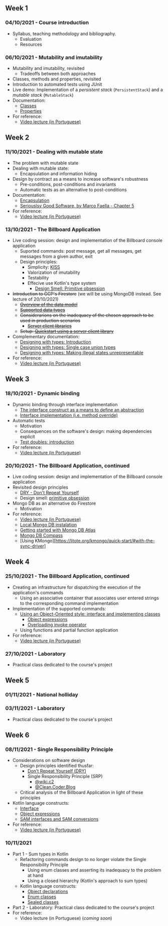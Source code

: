 
## Week 1
### 04/10/2021 - Course introduction
* Syllabus, teaching methodology and bibliography.
  * Evaluation
  * Resources

### 06/10/2021 - Mutability and imutability
* Mutability and imutability, revisited
  * Tradeoffs between both approaches
* Classes, methods and properties, revisited
* Introduction to automated tests using JUnit
* Live demo: Implementation of a _persistent stack_ (`PersistentStack`) and a _mutable stack_ (`MutableStack`)
* Documentation:
  * [Classes](https://kotlinlang.org/docs/classes.html)
  * [Properties](https://kotlinlang.org/docs/properties.html)
* For reference: 
  * [Video lecture (in Portuguese)](https://www.youtube.com/watch?v=xQeBuUmZB5Q&list=PL8XxoCaL3dBh9aZK9m1WxCC-EWHx4SXuH&index=1)

## Week 2
### 11/10/2021 - Dealing with mutable state
* The problem with mutable state
* Dealing with mutable state: 
  * Encapsulation and information hiding
* Design by contract as a means to increase software's robustness
  * Pre-conditions, post-conditions and invariants
  * Automatic tests as an alternative to post-conditions
* Documentation:
  * [Encapsulation](https://en.wikipedia.org/wiki/Encapsulation_(computer_programming))
  * [Seriouslsy Good Software, by Marco Faella - Chapter 5](https://www.manning.com/books/seriously-good-software?gclid=Cj0KCQjw5JSLBhCxARIsAHgO2Sfco_i6rtgxyOsDnsCbtP4RbxLIkcF0w_QEdZYvHpoc5trlc0rk_sYaApJ-EALw_wcB)
* For reference: 
  * [Video lecture (in Portuguese)](https://www.youtube.com/watch?v=MVNYKxsWh-4&list=PL8XxoCaL3dBh9aZK9m1WxCC-EWHx4SXuH&index=2)

### 13/10/2021 - The Billboard Application
* Live coding session: design and implementation of the Billboard console application
  * Suported commands: post message, get all messages, get messages from a given author, exit
  * Design principles:
    * Simplicity: [KISS](https://en.wikipedia.org/wiki/KISS_principle)
    * Valorization of imutability
    * Testability
    * Effecive use Kotlin's type system
      * [Design Smell: Primitive obsession](https://blog.ploeh.dk/2011/05/25/DesignSmellPrimitiveObsession/)
* ~~Introduction to GCP's Firestore~~ (we will be using MongoDB instead. See lecture of 20/10/2021)
  * ~~[Overview of the data model](https://firebase.google.com/docs/firestore/data-model)~~
  * ~~[Supported data types](https://firebase.google.com/docs/firestore/manage-data/data-types)~~
  * ~~Considerarions on the inadequacy of the chosen approach to be used in production scenarios~~
    * ~~[Server client libraries](https://firebase.google.com/docs/firestore/client/libraries#server_client_libraries)~~
  * ~~Setup: [Quickstart using a server client library](https://cloud.google.com/firestore/docs/quickstart-servers)~~
* Complementary documentation:
  * [Designing with types: Introduction](https://fsharpforfunandprofit.com/posts/designing-with-types-intro/)
  * [Designing with types: Single case union types](https://fsharpforfunandprofit.com/posts/designing-with-types-single-case-dus/)
  * [Designing with types: Making illegal states unrepresentable](https://fsharpforfunandprofit.com/posts/designing-with-types-making-illegal-states-unrepresentable/)
* For reference: 
  * [Video lecture (in Portuguese)](https://www.youtube.com/watch?v=eCp0hZ9jxJ0&list=PL8XxoCaL3dBh9aZK9m1WxCC-EWHx4SXuH&index=3)

## Week 3
### 18/10/2021 - Dynamic binding
* Dynamic binding through interface implementation
  * [The interface construct as a means to define an abstraction](https://kotlinlang.org/docs/interfaces.html)
  * [Interface implementation (i.e. method override)](https://kotlinlang.org/docs/interfaces.html#implementing-interfaces)
* Automatic tests
  * Motivation
  * Consequences on the software's design: making dependencies explicit
  * [Test doubles: introduction](https://martinfowler.com/bliki/TestDouble.html)
* For reference: 
  * [Video lecture (in Portuguese)](https://www.youtube.com/watch?v=zI3h7YgYEMU&list=PL8XxoCaL3dBh9aZK9m1WxCC-EWHx4SXuH&index=4)

### 20/10/2021 - The Billboard Application, continued
* Live coding session: design and implementation of the Billboard console application
* Revisited design principles
  * [DRY - Don't Repeat Yourself](https://en.wikipedia.org/wiki/Don%27t_repeat_yourself)
  * Design smell: [primitive obsession](https://blog.ploeh.dk/2011/05/25/DesignSmellPrimitiveObsession/)
* Mongo DB as an alternative do Firestore
  * Motivation
* For reference: 
  * [Video lecture (in Portuguese)](https://www.youtube.com/watch?v=G_emzTPBVVQ&list=PL8XxoCaL3dBh9aZK9m1WxCC-EWHx4SXuH&index=5) 
  * [Local Mongo DB instalation](https://docs.mongodb.com/manual/administration/install-community/)
  * [Getting started with Mongo DB Atlas](https://www.mongodb.com/cloud/atlas/register)
  * [Mongo DB Compass](https://www.mongodb.com/products/compass)
  * [Using KMongo][https://litote.org/kmongo/quick-start/#with-the-sync-driver]

## Week 4
### 25/10/2021 - The Billboard Application, continued
* Creating an infrastructure for dispatching the execution of the application's commands
  * Using an associative container that associates user entered strings to the corresponding command implementation
* Implementation of the supported commands:
  * [Using an Object-Oriented style: interface and implementing classes](https://kotlinlang.org/docs/interfaces.html)
    * [Object expressions](https://kotlinlang.org/docs/object-declarations.html)
    * [Overloading invoke operator](https://kotlinlang.org/docs/operator-overloading.html#invoke-operator)
  * Using functions and partial function application
* For reference: 
  * [Video lecture (in Portuguese)](https://www.youtube.com/watch?v=75DGDRN68lM&list=PL8XxoCaL3dBh9aZK9m1WxCC-EWHx4SXuH&index=6)

### 27/10/2021 - Laboratory 
* Practical class dedicated to the course's project

## Week 5
### 01/11/2021 - National holliday

### 03/11/2021 - Laboratory
* Practical class dedicated to the course's project

## Week 6
### 08/11/2021 - Single Responsibility Principle
* Considerations on software design
  * Design principles identified thusfar:
    * [Don't Repeat Yourself (DRY)](http://wiki.c2.com/?DontRepeatYourself)
    * Single Responsibility Principle (SRP)
      * [@wiki.c2](https://wiki.c2.com/?SingleResponsibilityPrinciple)
      * [@Clean.Coder.Blog](https://blog.cleancoder.com/uncle-bob/2014/05/08/SingleReponsibilityPrinciple.html)
  * Critical analysis of the Billboard Application in light of these principles
* Kotlin language constructs:
  * [Interface](https://kotlinlang.org/docs/interfaces.html)
  * [Object expressions](https://kotlinlang.org/docs/object-declarations.html)
  * [SAM interfaces and SAM conversions](https://kotlinlang.org/docs/fun-interfaces.html)
* For reference: 
  * [Video lecture (in Portuguese)](https://www.youtube.com/watch?v=lsxpggQ_QpE&list=PL8XxoCaL3dBh9aZK9m1WxCC-EWHx4SXuH&index=7)

### 10/11/2021
* Part 1 - Sum types in Kotlin
  * Refactoring commands design to no longer violate the Single Responsibility Principle
    * Using enum classes and asserting its inadequacy to the problem at hand
    * Using a closed hierarchy (Kotlin's approach to sum types)
  * Kotlin language constructs:
    * [Object declarations](https://kotlinlang.org/docs/object-declarations.html#object-declarations-overview)
    * [Enum classes](https://kotlinlang.org/docs/enum-classes.html)
    * [Sealed classes](https://kotlinlang.org/docs/sealed-classes.html)
* Part 2 - Laboratory: Practical class dedicated to the course's project 
* For reference:
  * Video lecture (in Portuguese) (_coming soon_)